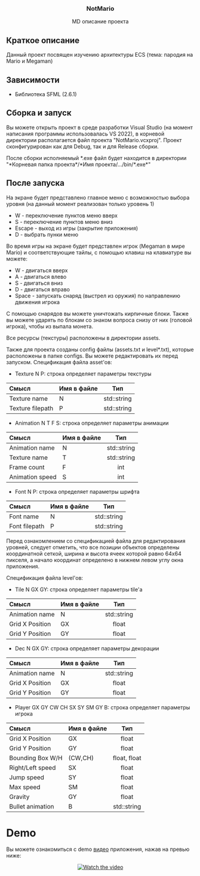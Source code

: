 <a name="readme-top"></a>
<!-- PROJECT HEADER -->
<br />
<div align="center">
  <h3 align="center">NotMario</h3>
  <p align="center">
    MD описание проекта
    <br />
  </p>
</div>

<!-- ABOUT THE PROJECT SECTION -->
## Краткое описание

Данный проект посвящен изучению архитектуры ECS (тема: пародия на Mario и Megaman)

## Зависимости

* Библиотека SFML (2.6.1)

## Сборка и запуск

Вы можете открыть проект в среде разработки Visual Studio (на момент написания программы использовалась VS 2022), в корневой директории располагается файл проекта "NotMario.vcxproj". Проект сконфигурирован как для Debug, так и для Release сборки.

После сборки исполняемый *.exe файл будет находится в директории "\*Корневая папка проекта\*/\*Имя проекта/.../bin/\*.exe\*"

## После запуска

На экране будет представлено главное меню с возможностью выбора уровня (на данный момент реализован только уровень 1)
- W - переключение пунктов меню вверх
- S - переключение пунктов меню вниз
- Escape - выход из игры (закрытие приложения)
- D - выбрать пунки меню

Во время игры на экране будет представлен игрок (Megaman в мире Mario) и соответствующие тайлы, с помощью клавиш на клавиатуре вы можете:
- W - двигаться вверх
- A - двигаться влево
- S - двигаться вниз
- D - двигаться вправо
- Space - запускать снаряд (выстрел из оружия) по направлению движения игрока

С помощью снарядов вы можете уничтожать кирпичные блоки. Также вы можете ударять по блокам со знаком вопроса снизу от них (головой игрока), чтобы из выпала монета.

Все ресурсы (текстуры) расположены в директории assets.

Также для проекта созданы config файлы (assets.txt и level*.txt), которые расположены в папке configs. Вы можете редактировать их перед запуском. Спецификация файла asset'ов:

- Texture N P: строка определяет параметры текстуры
  
| Смысл             | Имя в файле | Тип         |
|:------------------|:------------|:-----------:|
| Texture name      | N           | std::string |
| Texture filepath  | P           | std::string |

- Animation N T F S: строка определяет параметры анимации

| Смысл           | Имя в файле | Тип             |
|:----------------|:------------|:---------------:|
| Animation name  | N           | std::string     |
| Texture name    | T           | std::string     |
| Frame count     | F           | int             |
| Animation speed | S           | int             |

- Font N P: строка определяет параметры шрифта
  
| Смысл          | Имя в файле | Тип         |
|:---------------|:------------|:-----------:|
| Font name      | N           | std::string |
| Font filepath  | P           | std::string |

Перед ознакомлением со спецификацией файла для редактирования уровней, следует отметить, что все позиции объектов определены координатной сеткой, ширина и высота ячеек которой равно 64х64 пикселя, а начало координат определено в нижнем левом углу окна приложения.

Спецификация файла level'ов:

- Tile N GX GY: строка определяет параметры tile'а

| Смысл            | Имя в файле | Тип         |
|:-----------------|:------------|:-----------:|
| Animation name   | N           | std::string |
| Grid X Position  | GX          | float       |
| Grid Y Position  | GY          | float       |

- Dec N GX GY: строка определяет параметры декорации

| Смысл            | Имя в файле | Тип         |
|:-----------------|:------------|:-----------:|
| Animation name   | N           | std::string |
| Grid X Position  | GX          | float       |
| Grid Y Position  | GY          | float       |

- Player GX GY CW CH SX SY SM GY B: строка определяет параметры игрока

| Смысл             | Имя в файле | Тип           |
|:------------------|:------------|:-------------:|
| Grid X Position   | GX          | float         |
| Grid Y Position   | GY          | float         |
| Bounding Box W/H  | (CW,CH)     | float, float  |
| Right/Left speed  | SX          | float         |
| Jump speed        | SY          | float         |
| Max speed         | SM          | float         |
| Gravity           | GY          | float         |
| Bullet animation  | B           | std::string   |

# Demo

Вы можете ознакомиться с demo [видео](https://www.youtube.com/watch?v=fyT1SDIeLFE) приложения, нажав на превью ниже:

<p align="center">
  <a href="https://www.youtube.com/watch?v=fyT1SDIeLFE" target="_blank">
    <img src="https://img.youtube.com/vi/fyT1SDIeLFE/maxresdefault.jpg" alt="Watch the video">
  </a>
</p>

<!-- RESOURCES LINKS -->
[SFML-url]: https://www.sfml-dev.org/